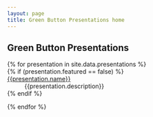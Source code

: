 ```yaml
---
layout: page
title: Green Button Presentations home
---
```


<h2>Green Button Presentations</h2>
<dl>
{% for presentation in site.data.presentations %}

<dt>
	{% if (presentation.featured == false) %}
	 	<dt><a href="{{presentation.pdf}}" target="_blank"/>{{presentation.name}}</a></dt>
	 	<dd>{{presentation.description}}</dd>
	{% endif %}
</dt>

{% endfor %}
</dl>
